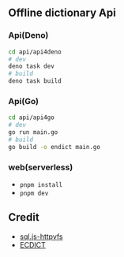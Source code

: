 ## Offline dictionary Api

### Api(Deno)

```sh
cd api/api4deno
# dev
deno task dev
# build
deno task build
```

### Api(Go)

```sh
cd api/api4go
# dev
go run main.go
# build
go build -o endict main.go
```

### web(serverless)

- `pnpm install`
- `pnpm dev`

## Credit

- [sql.js-httpvfs](https://github.com/phiresky/sql.js-httpvfs)
- [ECDICT](https://github.com/skywind3000/ECDICT)
